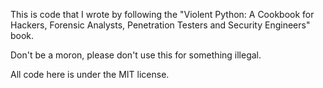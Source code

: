 This is code that I wrote by following the "Violent Python: A Cookbook for Hackers, Forensic Analysts, Penetration Testers and Security Engineers" book.

Don't be a moron, please don't use this for something illegal.

All code here is under the MIT license.